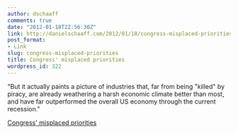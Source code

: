 ```yaml
---
author: dschaaff
comments: true
date: "2012-01-18T22:56:30Z"
link: http://danielschaaff.com/2012/01/18/congress-misplaced-priorities/
post_format:
- Link
slug: congress-misplaced-priorities
title: Congress' misplaced priorities
wordpress_id: 322
---
```


"But it actually paints a picture of industries that, far from being "killed" by piracy, are already weathering a harsh economic climate better than most, and have far outperformed the overall US economy through the current recession."

  
[Congress' misplaced priorities](http://feeds.arstechnica.com/~r/arstechnica/everything/~3/aXAgX-buOj8/internet-regulation-and-the-economics-of-piracy.ars)
